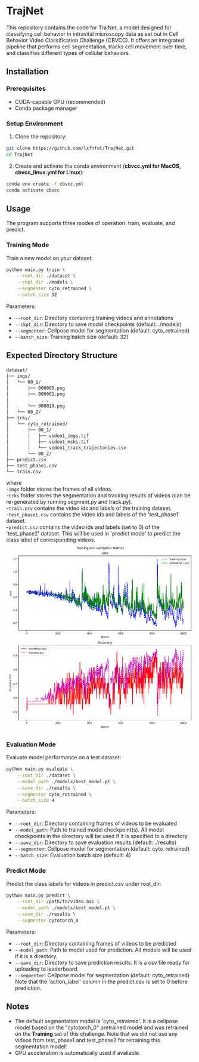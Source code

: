 # TrajNet

This repository contains the code for TrajNet, a model designed for classifying cell behavior in intravital microscopy data as set out in Cell Behavior Video Classification Challenge (CBVCC). It offers an integrated pipeline that performs cell segmentation, tracks cell movement over time, and classifies different types of cellular behaviors. 
## Installation

### Prerequisites
- CUDA-capable GPU (recommended)
- Conda package manager

### Setup Environment

1. Clone the repository:
```bash
git clone https://github.com/lxfhfut/TrajNet.git
cd TrajNet
```

2. Create and activate the conda environment (**cbvcc.yml for MacOS, cbvcc_linux.yml for Linux**):
```bash
conda env create -f cbvcc.yml
conda activate cbvcc
```

## Usage

The program supports three modes of operation: train, evaluate, and predict.

### Training Mode

Train a new model on your dataset:

```bash
python main.py train \
    --root_dir ./dataset \
    --ckpt_dir ./models \
    --segmenter cyto_retrained \
    --batch_size 32
```

Parameters:
- `--root_dir`: Directory containing training videos and annotations
- `--ckpt_dir`: Directory to save model checkpoints (default: ./models)
- `--segmenter`: Cellpose model for segmentation (default: cyto_retrained)
- `--batch_size`: Training batch size (default: 32)


## Expected Directory Structure

```
dataset/
│── imgs/
│   └── 00_1/
│       ├── 000000.png
│       ├── 000001.png
│            ...
│       └── 000019.png
│   └── 00_2/
├── trks/
│   └── cyto_retrained/
│       ├── 00_1/
│       │   ├── video1_imgs.tif
│       │   ├── video1_msks.tif
│       │   └── video1_track_trajectories.csv
│       └── 00_2/
├── predict.csv
├── test_phase1.csv
└── train.csv
```
where \
-`imgs` folder stores the frames of all videos. \
-`trks` folder stores the segmentation and tracking results of videos (can be re-generated by running segment.py and track.py). \
-`train.csv` contains the video ids and labels of the training dataset.\
-`test_phase1.csv` contains the video ids and labels of the 'test_phase1' dataset.\
-`predict.csv` contains the video ids and labels (set to 0) of the 'test_phase2' dataset. This will be used in 'predict mode' to predict the class label of corresponding videos.\
![Training Progress](./models/training_progress.png)

### Evaluation Mode

Evaluate model performance on a test dataset:

```bash
python main.py evaluate \
    --root_dir ./dataset \
    --model_path ./models/best_model.pt \
    --save_dir ./results \
    --segmenter cyto_retrained \
    --batch_size 4
```

Parameters:
- `--root_dir`: Directory containing frames of videos to be evaluated
- `--model_path`: Path to trained model checkpoint(s). All model checkpoints in the directory will be used if it is specified to a directory.
- `--save_dir`: Directory to save evaluation results (default: ./results)
- `--segmenter`: Cellpose model for segmentation (default: cyto_retrained)
- `--batch_size`: Evaluation batch size (default: 4)

### Predict Mode

Predict the class labels for videos in predict.csv under root_dir:

```bash
python main.py predict \
    --root_dir /path/to/video.avi \
    --model_path ./models/best_model.pt \
    --save_dir ./results \
    --segmenter cytotorch_0
```

Parameters:
- `--root_dir`: Directory containing frames of videos to be predicted
- `--model_path`: Path to model used for prediction. All models will be used if it is a directory.
- `--save_dir`: Directory to save prediction results. It is a csv file ready for uploading to leaderboard.
- `--segmenter`: Cellpose model for segmentation (default: cyto_retrained)
Note that the 'action_label' column in the predict.csv is set to 0 before prediction.
## Notes

- The default segmentation model is 'cyto_retrained'. It is a cellpose model based on the "cytotorch_0" pretrained model and was retrained on the **Training** set of this challenge. Note that we did not use any videos from test_phase1 and test_phase2 for retraining this segmentation model!
- GPU acceleration is automatically used if available.
